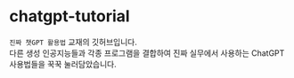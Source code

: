 # chatgpt-tutorial
`진짜 챗GPT 활용법` 교재의 깃허브입니다.  
다른 생성 인공지능들과 각종 프로그램을 결합하여 진짜 실무에서 사용하는 ChatGPT 사용법들을 꾹꾹 눌러담았습니다.
